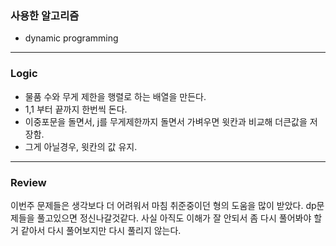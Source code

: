 ### 사용한 알고리즘
* dynamic programming
_____________________________________________________
### Logic
* 물품 수와 무게 제한을 행렬로 하는 배열을 만든다.
* 1,1 부터 끝까지 한번씩 돈다.
* 이중포문을 돌면서, j를 무게제한까지 돌면서 가벼우면 윗칸과 비교해 더큰값을 저장함.
* 그게 아닐경우, 윗칸의 값 유지.
_____________________________________________________
### Review
이번주 문제들은 생각보다 더 어려워서 마침 취준중이던 형의 도움을 많이 받았다.
dp문제들을 풀고있으면 정신나갈것같다.
사실 아직도 이해가 잘 안되서 좀 다시 풀어봐야 할거 같아서 다시 풀어보지만 다시 풀리지 않는다.
